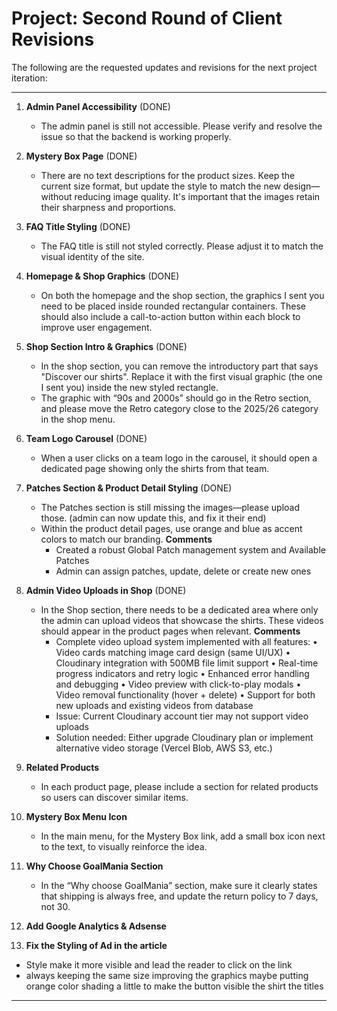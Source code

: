 # Project: Second Round of Client Revisions

The following are the requested updates and revisions for the next project iteration:

---

1. **Admin Panel Accessibility** (DONE)
   - The admin panel is still not accessible. Please verify and resolve the issue so that the backend is working properly.

2. **Mystery Box Page** (DONE)
   - There are no text descriptions for the product sizes. Keep the current size format, but update the style to match the new design—without reducing image quality. It's important that the images retain their sharpness and proportions.

3. **FAQ Title Styling** (DONE)
   - The FAQ title is still not styled correctly. Please adjust it to match the visual identity of the site.

4. **Homepage & Shop Graphics** (DONE)
   - On both the homepage and the shop section, the graphics I sent you need to be placed inside rounded rectangular containers. These should also include a call-to-action button within each block to improve user engagement.

5. **Shop Section Intro & Graphics** (DONE)
   - In the shop section, you can remove the introductory part that says "Discover our shirts". Replace it with the first visual graphic (the one I sent you) inside the new styled rectangle.
   - The graphic with “90s and 2000s” should go in the Retro section, and please move the Retro category close to the 2025/26 category in the shop menu.

6. **Team Logo Carousel** (DONE)
   - When a user clicks on a team logo in the carousel, it should open a dedicated page showing only the shirts from that team.

7. **Patches Section & Product Detail Styling** (DONE)
   - The Patches section is still missing the images—please upload those. (admin can now update this, and fix it their end)
   - Within the product detail pages, use orange and blue as accent colors to match our branding.
   **Comments**
      - Created a robust Global Patch management system and Available Patches
      - Admin can assign patches, update, delete or create new ones

8. **Admin Video Uploads in Shop** (DONE)
   - In the Shop section, there needs to be a dedicated area where only the admin can upload videos that showcase the shirts. These videos should appear in the product pages when relevant.
   **Comments**
      - Complete video upload system implemented with all features:
        • Video cards matching image card design (same UI/UX)
        • Cloudinary integration with 500MB file limit support
        • Real-time progress indicators and retry logic
        • Enhanced error handling and debugging
        • Video preview with click-to-play modals
        • Video removal functionality (hover + delete)
        • Support for both new uploads and existing videos from database
      - Issue: Current Cloudinary account tier may not support video uploads
      - Solution needed: Either upgrade Cloudinary plan or implement alternative video storage (Vercel Blob, AWS S3, etc.)

9. **Related Products**
   - In each product page, please include a section for related products so users can discover similar items.

10. **Mystery Box Menu Icon**
    - In the main menu, for the Mystery Box link, add a small box icon next to the text, to visually reinforce the idea.

11. **Why Choose GoalMania Section**
    - In the “Why choose GoalMania” section, make sure it clearly states that shipping is always free, and update the return policy to 7 days, not 30.

12. **Add Google Analytics & Adsense**

13. **Fix the Styling of Ad in the article**
   - Style make it more visible and lead the reader to click on the link
   - always keeping the same size improving the graphics maybe putting orange color shading a little to make the button visible the shirt the titles

---